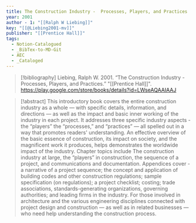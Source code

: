 ```yaml
---
title: The Construction Industry -  Processes, Players, and Practices
year: 2001
author - 1: "[[Ralph W Liebing]]"
key: "[[@Liebing2001-mv]]"
publisher: "[[Prentice Hall]]"
tags:
  - Notion-Catalogued
  - _BibTex-to-MD-Git
  - AEC
  - _Cataloged
---
```


> [!bibliography]
> Liebing, Ralph W. 2001. “The Construction Industry -  Processes, Players, and Practices.” "[[Prentice Hall]]". https://play.google.com/store/books/details?id=LWseAQAAIAAJ

> [!abstract]
> This introductory book covers the entire construction industry as a whole — with specific details, information, and directions — as well as the impact and basic inner working of the industry in each project. It addresses three specific industry aspects -  the “players” the “processes,” and “practices” — all spelled out in a way that promotes readers' understanding. An effective overview of the basic essence of construction, its impact on society, and the magnificent work it produces, helps demonstrates the worldwide impact of the industry. Chapter topics include The construction industry at large, the “players” in construction, the sequence of a project, and communications and documentation. Appendices cover -  a narrative of a project sequence; the concept and application of building codes and other construction regulations; sample specification (on regulations); a project checklist; costing; trade associations, standards-generating organizations, governing authorities; and leading firms in the industry. For those involved in architecture and the various engineering disciplines connected with project design and construction — as well as in related businesses — who need help understanding the construction process.